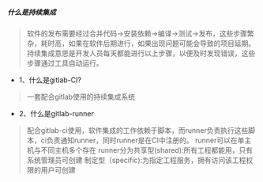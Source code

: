 ##### 什么是持续集成
> 软件的发布需要经过合并代码->安装依赖->编译->测试->发布，这些步骤繁杂，耗时高，如果在软件后期进行，如果出现问题可能会导致的项目延期。持续集成意思是开发人员每天都能进行以上步骤，以便及时发现错误，这些步骤通过工具自动运行。

+ 1、什么是gitlab-CI?
> 一套配合gitlab使用的持续集成系统

+ 2、什么是gitlab-runner 
> 配合gitlab-ci使用，软件集成的工作依赖于脚本，而runner负责执行这些脚本，ci负责通知runner，同时runner是在CI中注册的。
 runner可以在单主机与不同主机多个存在
runner分为共享型(shared):所有工程都能用，只有系统管理员可创建
          制定型（specific):为指定工程服务，拥有访问该工程权限的用户可创建